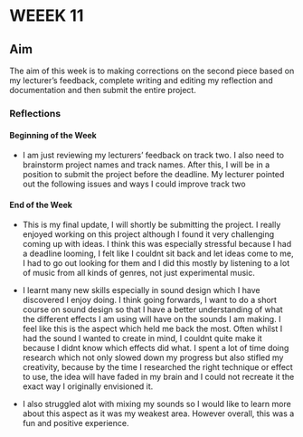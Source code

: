 # WEEEK 11

## Aim 
The aim of this week is to making corrections on the second piece based on my lecturer’s feedback, complete writing and editing my reflection and documentation and then submit the entire project. 

### Reflections 

#### Beginning of the Week
-  I am just reviewing my lecturers’ feedback on track two. I also need to brainstorm project names and track names. After this, I will be in a position to submit the project before the deadline. My lecturer pointed out the following issues and ways I could improve track two

#### End of the Week 
- This is my final update, I will shortly be submitting the project. I really enjoyed working on this project although I found it very challenging coming up with ideas. I think this was especially stressful because I had a deadline looming, I felt like I couldnt sit back and let ideas come to me, I had to go out looking for them and I did this mostly by listening to a lot of music from all kinds of genres, not just experimental music.

- I learnt many new skills especially in sound design which I have discovered I enjoy doing. I think going forwards, I want to do a short course on sound design so that I have a better understanding of what the different effects I am using will have on the sounds I am making. I feel like this is the aspect which held me back the most. Often whilst I had the sound I wanted to create in mind, I couldnt quite make it because I didnt know which effects did what. I spent a lot of time doing research which not only slowed down my progress but also stifled my creativity, because by the time I researched the right technique or effect to use, the idea will have faded in my brain and I could not recreate it the exact way I originally envisioned it.
  
-  I also struggled alot with mixing my sounds so I would like to learn more about this aspect as it was my weakest area. However overall, this was a fun and positive experience. 
